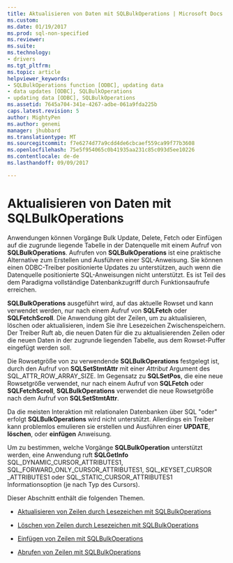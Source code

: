 ```yaml
---
title: Aktualisieren von Daten mit SQLBulkOperations | Microsoft Docs
ms.custom: 
ms.date: 01/19/2017
ms.prod: sql-non-specified
ms.reviewer: 
ms.suite: 
ms.technology:
- drivers
ms.tgt_pltfrm: 
ms.topic: article
helpviewer_keywords:
- SQLBulkOperations function [ODBC], updating data
- data updates [ODBC], SQLBulkOperations
- updating data [ODBC], SQLBulkOperations
ms.assetid: 7645a704-341e-4267-adbe-061a9fda225b
caps.latest.revision: 5
author: MightyPen
ms.author: genemi
manager: jhubbard
ms.translationtype: MT
ms.sourcegitcommit: f7e6274d77a9cdd4de6cbcaef559ca99f77b3608
ms.openlocfilehash: 75e5f954065c0b41935aa231c85c093d5ee10226
ms.contentlocale: de-de
ms.lasthandoff: 09/09/2017

---
```

# <a name="updating-data-with-sqlbulkoperations"></a>Aktualisieren von Daten mit SQLBulkOperations
Anwendungen können Vorgänge Bulk Update, Delete, Fetch oder Einfügen auf die zugrunde liegende Tabelle in der Datenquelle mit einem Aufruf von **SQLBulkOperations**. Aufrufen von **SQLBulkOperations** ist eine praktische Alternative zum Erstellen und Ausführen einer SQL-Anweisung. Sie können einen ODBC-Treiber positionierte Updates zu unterstützen, auch wenn die Datenquelle positionierte SQL-Anweisungen nicht unterstützt. Es ist Teil des dem Paradigma vollständige Datenbankzugriff durch Funktionsaufrufe erreichen.  
  
 **SQLBulkOperations** ausgeführt wird, auf das aktuelle Rowset und kann verwendet werden, nur nach einem Aufruf von **SQLFetch** oder **SQLFetchScroll**. Die Anwendung gibt der Zeilen, um zu aktualisieren, löschen oder aktualisieren, indem Sie ihre Lesezeichen Zwischenspeichern. Der Treiber Ruft ab, die neuen Daten für die zu aktualisierenden Zeilen oder die neuen Daten in der zugrunde liegenden Tabelle, aus dem Rowset-Puffer eingefügt werden soll.  
  
 Die Rowsetgröße von zu verwendende **SQLBulkOperations** festgelegt ist, durch den Aufruf von **SQLSetStmtAttr** mit einer *Attribut* Argument des SQL_ATTR_ROW_ARRAY_SIZE. Im Gegensatz zu **SQLSetPos**, die eine neue Rowsetgröße verwendet, nur nach einem Aufruf von **SQLFetch** oder **SQLFetchScroll**, **SQLBulkOperations** verwendet die neue Rowsetgröße nach dem Aufruf von **SQLSetStmtAttr**.  
  
 Da die meisten Interaktion mit relationalen Datenbanken über SQL "oder" erfolgt **SQLBulkOperations** wird nicht unterstützt. Allerdings ein Treiber kann problemlos emulieren sie erstellen und Ausführen einer **UPDATE**, **löschen**, oder **einfügen** Anweisung.  
  
 Um zu bestimmen, welche Vorgänge **SQLBulkOperation** unterstützt werden, eine Anwendung ruft **SQLGetInfo** SQL_DYNAMIC_CURSOR_ATTRIBUTES1, SQL_FORWARD_ONLY_CURSOR_ATTRIBUTES1, SQL_KEYSET_CURSOR _ATTRIBUTES1 oder SQL_STATIC_CURSOR_ATTRIBUTES1 Informationsoption (je nach Typ des Cursors).  
  
 Dieser Abschnitt enthält die folgenden Themen.  
  
-   [Aktualisieren von Zeilen durch Lesezeichen mit SQLBulkOperations](../../../odbc/reference/develop-app/updating-rows-by-bookmark-with-sqlbulkoperations.md)  
  
-   [Löschen von Zeilen durch Lesezeichen mit SQLBulkOperations](../../../odbc/reference/develop-app/deleting-rows-by-bookmark-with-sqlbulkoperations.md)  
  
-   [Einfügen von Zeilen mit SQLBulkOperations](../../../odbc/reference/develop-app/inserting-rows-with-sqlbulkoperations.md)  
  
-   [Abrufen von Zeilen mit SQLBulkOperations](../../../odbc/reference/develop-app/fetching-rows-with-sqlbulkoperations.md)
